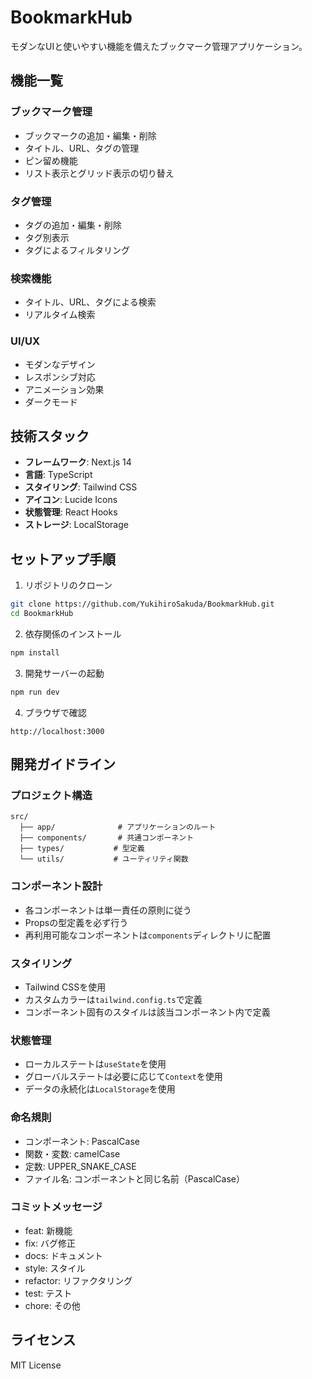 # BookmarkHub

モダンなUIと使いやすい機能を備えたブックマーク管理アプリケーション。

## 機能一覧

### ブックマーク管理
- ブックマークの追加・編集・削除
- タイトル、URL、タグの管理
- ピン留め機能
- リスト表示とグリッド表示の切り替え

### タグ管理
- タグの追加・編集・削除
- タグ別表示
- タグによるフィルタリング

### 検索機能
- タイトル、URL、タグによる検索
- リアルタイム検索

### UI/UX
- モダンなデザイン
- レスポンシブ対応
- アニメーション効果
- ダークモード

## 技術スタック

- **フレームワーク**: Next.js 14
- **言語**: TypeScript
- **スタイリング**: Tailwind CSS
- **アイコン**: Lucide Icons
- **状態管理**: React Hooks
- **ストレージ**: LocalStorage

## セットアップ手順

1. リポジトリのクローン
```bash
git clone https://github.com/YukihiroSakuda/BookmarkHub.git
cd BookmarkHub
```

2. 依存関係のインストール
```bash
npm install
```

3. 開発サーバーの起動
```bash
npm run dev
```

4. ブラウザで確認
```
http://localhost:3000
```

## 開発ガイドライン

### プロジェクト構造
```
src/
  ├── app/              # アプリケーションのルート
  ├── components/       # 共通コンポーネント
  ├── types/           # 型定義
  └── utils/           # ユーティリティ関数
```

### コンポーネント設計
- 各コンポーネントは単一責任の原則に従う
- Propsの型定義を必ず行う
- 再利用可能なコンポーネントは`components`ディレクトリに配置

### スタイリング
- Tailwind CSSを使用
- カスタムカラーは`tailwind.config.ts`で定義
- コンポーネント固有のスタイルは該当コンポーネント内で定義

### 状態管理
- ローカルステートは`useState`を使用
- グローバルステートは必要に応じて`Context`を使用
- データの永続化は`LocalStorage`を使用

### 命名規則
- コンポーネント: PascalCase
- 関数・変数: camelCase
- 定数: UPPER_SNAKE_CASE
- ファイル名: コンポーネントと同じ名前（PascalCase）

### コミットメッセージ
- feat: 新機能
- fix: バグ修正
- docs: ドキュメント
- style: スタイル
- refactor: リファクタリング
- test: テスト
- chore: その他

## ライセンス

MIT License
